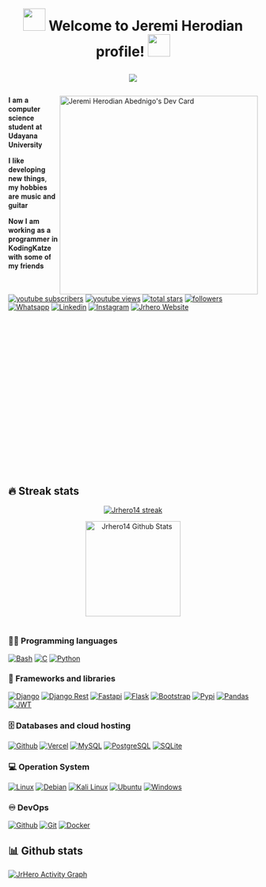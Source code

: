   <h1 align="center">
  <img src="https://c.tenor.com/6peQcM94GUQAAAAi/anime-dancing.gif" width="45">
  Welcome to Jeremi Herodian profile!
  <img src="https://c.tenor.com/6peQcM94GUQAAAAi/anime-dancing.gif" width="45">
<p align="center">
  <a href="https://github.com/DenverCoder1/readme-typing-svg"><img src="https://readme-typing-svg.herokuapp.com?color=%23F7D004&center=true&vCenter=true&lines=Backend+Developer+-+Web+Developer;Lazy+Programmer;Corgi+lovers;Editor+Video"></a>
</p>
</h1>

<a href="https://app.daily.dev/JrHero14"><img src="https://api.daily.dev/devcards/acc76c9a71ac4628a8c04c476f22f0c5.png?r=yd1" width="400" alt="Jeremi Herodian Abednigo's Dev Card" width="400" alt="Jrhero14 DevCard" align="right"/></a>
<div align="left">
<p>𝐈 𝐚𝐦 𝐚 𝐜𝐨𝐦𝐩𝐮𝐭𝐞𝐫 𝐬𝐜𝐢𝐞𝐧𝐜𝐞 𝐬𝐭𝐮𝐝𝐞𝐧𝐭 𝐚𝐭 𝐔𝐝𝐚𝐲𝐚𝐧𝐚 𝐔𝐧𝐢𝐯𝐞𝐫𝐬𝐢𝐭𝐲</p>
<p>𝐈 𝐥𝐢𝐤𝐞 𝐝𝐞𝐯𝐞𝐥𝐨𝐩𝐢𝐧𝐠 𝐧𝐞𝐰 𝐭𝐡𝐢𝐧𝐠𝐬, 𝐦𝐲 𝐡𝐨𝐛𝐛𝐢𝐞𝐬 𝐚𝐫𝐞 𝐦𝐮𝐬𝐢𝐜 𝐚𝐧𝐝 𝐠𝐮𝐢𝐭𝐚𝐫</p>
<p>𝐍𝐨𝐰 𝐈 𝐚𝐦 𝐰𝐨𝐫𝐤𝐢𝐧𝐠 𝐚𝐬 𝐚 𝐩𝐫𝐨𝐠𝐫𝐚𝐦𝐦𝐞𝐫 𝐢𝐧 𝐊𝐨𝐝𝐢𝐧𝐠𝐊𝐚𝐭𝐳𝐞 𝐰𝐢𝐭𝐡 𝐬𝐨𝐦𝐞 𝐨𝐟 𝐦𝐲 𝐟𝐫𝐢𝐞𝐧𝐝𝐬</p>
</div>

<p align="left">
  <a href="https://www.youtube.com/channel/UC9hEgBYgwcBXp1pwOmMbkBQ">
    <img alt="youtube subscribers" title="Subscribe to my YouTube channel" src="https://img.shields.io/youtube/channel/subscribers/UC9hEgBYgwcBXp1pwOmMbkBQ?color=%23E05D44&label=SUBSCRIBE&logo=youtube&style=for-the-badge&labelColor=CE4630" /></a>
  <a href="https://www.youtube.com/channel/UC9hEgBYgwcBXp1pwOmMbkBQ">
    <img alt="youtube views" title="YouTube views" src="https://custom-icon-badges.herokuapp.com/youtube/channel/views/UC9hEgBYgwcBXp1pwOmMbkBQ?color=%23E1AD0E&logo=video&logoColor=white&style=for-the-badge&labelColor=C79600"/></a> 
  <a href="https://github.com/Jrhero14?tab=repositories&sort=stargazers">
    <img alt="total stars" title="Total stars on GitHub" src="https://custom-icon-badges.herokuapp.com/badge/dynamic/json?logo=star&color=55960c&labelColor=488207&label=Stars&style=for-the-badge&query=%24.stars&url=https://api.github-star-counter.workers.dev/user/Jrhero14"/></a>
  <a href="https://github.com/Jrhero14">
    <img alt="followers" title="Follow me on Github" src="https://img.shields.io/github/followers/Jrhero14?color=236ad3&labelColor=1155ba&style=for-the-badge&logo=github&label=Follow"/></a>
  <a href="https://api.whatsapp.com/send?phone=6281386049701&text=Hi%2C%20i%20got%20your%20contacts%20from%20github.">
    <img alt="Whatsapp" title="Contact Me on Whatsapp" src="https://img.shields.io/badge/WhatsApp-25D366?style=for-the-badge&logo=whatsapp&logoColor=white"/></a>
  <a href="https://www.linkedin.com/in/jeremi-herodian-abednigo-808584228/">
    <img alt="Linkedin" title="See me CV" src="https://img.shields.io/badge/LinkedIn-0077B5?style=for-the-badge&logo=linkedin&logoColor=white"/></a>
  <a href="https://www.instagram.com/jrhero.a/">
    <img alt="Instagram" title="See my Instagram" src="https://img.shields.io/badge/Instagram-E4405F?style=for-the-badge&logo=instagram&logoColor=white"/></a>
  <a href="https://jrhero.herokuapp.com/">
    <img alt="Jrhero Website" title="See my Personal Website" src="https://img.shields.io/badge/website-000000?style=for-the-badge&logo=About.me&logoColor=white"/></a>
</p>

<br><br><br>
<br><br><br>
<br><br><br>
<br><br><br>
<br><br><br>
<br><br><br>

## 🔥 Streak stats

<p align="center">
  <a href="https://github.com/DenverCoder1/github-readme-streak-stats">
    <img title="🔥 Get streak stats for your profile at git.io/streak-stats" alt="Jrhero14 streak" src="https://github-readme-streak-stats.herokuapp.com/?user=Jrhero14&theme=monokai-metallian&hide_border=true"/>
  </a>
</p>

<p align="center">
    <a href="https://github.com/anuraghazra/github-readme-stats"><img alt="Jrhero14 Github Stats" src="https://denvercoder1-github-readme-stats.vercel.app/api/?username=Jrhero14&show_icons=true&count_private=true&theme=react&hide_border=true&bg_color=1F222E&title_color=F85D7F&icon_color=F8D866" height="192px"/></a>
</p>

#
### 👨‍💻 Programming languages

<p>
    <a href=""><img alt="Bash" src="https://img.shields.io/badge/Shell_Script-121011?style=for-the-badge&logo=gnu-bash&logoColor=white"></a>
    <a href=""><img alt="C" src="https://img.shields.io/badge/C-00599C?style=for-the-badge&logo=c&logoColor=white"></a>
    <a href="https://github.com/search?q=user%3AJrhero14+language%3APython"><img alt="Python" src="https://img.shields.io/badge/Python-14354C?style=for-the-badge&logo=python&logoColor=white"></a>
</p>

###
### 🧰 Frameworks and libraries

<p>
    <a href="#"><img alt="Django" src="https://img.shields.io/badge/Django-092E20?style=for-the-badge&logo=django&logoColor=white"></a>
    <a href="#"><img alt="Django Rest" src="https://img.shields.io/badge/django%20rest-ff1709?style=for-the-badge&logo=django&logoColor=white"></a>
    <a href="#"><img alt="Fastapi" src="https://img.shields.io/badge/fastapi-109989?style=for-the-badge&logo=FASTAPI&logoColor=white"></a>
    <a href="#"><img alt="Flask" src="https://img.shields.io/badge/Flask-000000?style=for-the-badge&logo=flask&logoColor=white"></a>
    <a href="#"><img alt="Bootstrap" src="https://img.shields.io/badge/Bootstrap-563D7C?style=for-the-badge&logo=bootstrap&logoColor=white"></a>
    <a href="#"><img alt="Pypi" src="https://img.shields.io/badge/pypi-3775A9?style=for-the-badge&logo=pypi&logoColor=white"></a>
    <a href="#"><img alt="Pandas" src="https://img.shields.io/badge/Pandas-150458.svg?style=for-the-badge&logo=pandas&logoColor=white"></a>
    <a href="#"><img alt="JWT" src="https://img.shields.io/badge/JWT-000000?style=for-the-badge&logo=JSON%20web%20tokens&logoColor=white"></a>

</p>

###
### 🗄️ Databases and cloud hosting

<p>
    <a href="#"><img alt="Github" src="https://img.shields.io/badge/Heroku-430098?style=for-the-badge&logo=heroku&logoColor=white"></a>
    <a href="#"><img alt="Vercel" src ="https://img.shields.io/badge/Vercel-000000?style=for-the-badge&logo=vercel&logoColor=white"></a>
    <a href="#"><img alt="MySQL" src="https://img.shields.io/badge/MySQL-005C84?style=for-the-badge&logo=mysql&logoColor=white"></a>
    <a href="#"><img alt="PostgreSQL" src ="https://img.shields.io/badge/PostgreSQL-316192?style=for-the-badge&logo=postgresql&logoColor=white"></a>
    <a href="#"><img alt="SQLite" src ="https://img.shields.io/badge/SQLite-07405E?style=for-the-badge&logo=sqlite&logoColor=white"></a>
</p>

###
### 💻 Operation System

<p>
    <a href="#"><img alt="Linux" src="https://img.shields.io/badge/Linux-FCC624?style=for-the-badge&logo=linux&logoColor=black"></a>
    <a href="#"><img alt="Debian" src="https://img.shields.io/badge/Debian-A81D33?style=for-the-badge&logo=debian&logoColor=white"></a>
    <a href="#"><img alt="Kali Linux" src="https://img.shields.io/badge/Kali_Linux-557C94?style=for-the-badge&logo=kali-linux&logoColor=white"></a>
    <a href="#"><img alt="Ubuntu" src="https://img.shields.io/badge/Ubuntu-E95420?style=for-the-badge&logo=ubuntu&logoColor=white"></a>
    <a href="#"><img alt="Windows" src="https://img.shields.io/badge/Windows-0078D6?style=for-the-badge&logo=windows&logoColor=white"></a>
</p>

###
### ♾️ DevOps

<p>
    <a href="#"><img alt="Github" src="https://img.shields.io/badge/GitHub-100000?style=for-the-badge&logo=github&logoColor=white"></a>
    <a href="#"><img alt="Git" src="https://img.shields.io/badge/GIT-E44C30?style=for-the-badge&logo=git&logoColor=white"></a>
    <a href="#"><img alt="Docker" src="https://img.shields.io/badge/Docker-2CA5E0?style=for-the-badge&logo=docker&logoColor=white"></a>
</p>

## 📊 Github stats
<a href="https://github.com/ashutosh00710/github-readme-activity-graph"><img alt="JrHero Activity Graph" src="https://activity-graph.herokuapp.com/graph?username=Jrhero14&bg_color=1f222e&color=f8ed86&line=f85d7f&point=ffffff&area=true&hide_border=true" /></a>
